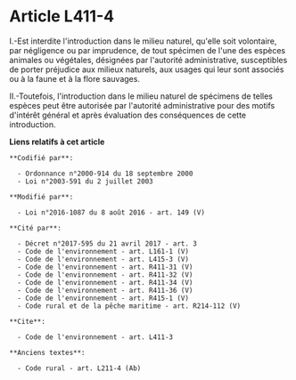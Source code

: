 # Article L411-4

I.-Est interdite l'introduction dans le milieu naturel, qu'elle soit volontaire, par négligence ou par imprudence, de tout
spécimen de l'une des espèces animales ou végétales, désignées par l'autorité administrative, susceptibles de porter
préjudice aux milieux naturels, aux usages qui leur sont associés ou à la faune et à la flore sauvages. 

II.-Toutefois, l'introduction dans le milieu naturel de spécimens de telles espèces peut être autorisée par l'autorité
administrative pour des motifs d'intérêt général et après évaluation des conséquences de cette introduction.

**Liens relatifs à cet article**

	**Codifié par**:

	  - Ordonnance n°2000-914 du 18 septembre 2000
	  - Loi n°2003-591 du 2 juillet 2003

	**Modifié par**:

	  - Loi n°2016-1087 du 8 août 2016 - art. 149 (V)

	**Cité par**:

	  - Décret n°2017-595 du 21 avril 2017 - art. 3
	  - Code de l'environnement - art. L161-1 (V)
	  - Code de l'environnement - art. L415-3 (V)
	  - Code de l'environnement - art. R411-31 (V)
	  - Code de l'environnement - art. R411-32 (V)
	  - Code de l'environnement - art. R411-34 (V)
	  - Code de l'environnement - art. R411-36 (V)
	  - Code de l'environnement - art. R415-1 (V)
	  - Code rural et de la pêche maritime - art. R214-112 (V)

	**Cite**:

	  - Code de l'environnement - art. L411-3

	**Anciens textes**:

	  - Code rural - art. L211-4 (Ab)
